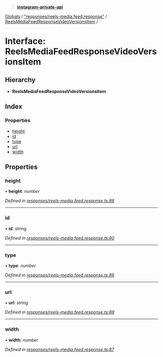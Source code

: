 > **[instagram-private-api](../README.md)**

[Globals](../README.md) / ["responses/reels-media.feed.response"](../modules/_responses_reels_media_feed_response_.md) / [ReelsMediaFeedResponseVideoVersionsItem](_responses_reels_media_feed_response_.reelsmediafeedresponsevideoversionsitem.md) /

# Interface: ReelsMediaFeedResponseVideoVersionsItem

## Hierarchy

* **ReelsMediaFeedResponseVideoVersionsItem**

## Index

### Properties

* [height](_responses_reels_media_feed_response_.reelsmediafeedresponsevideoversionsitem.md#height)
* [id](_responses_reels_media_feed_response_.reelsmediafeedresponsevideoversionsitem.md#id)
* [type](_responses_reels_media_feed_response_.reelsmediafeedresponsevideoversionsitem.md#type)
* [url](_responses_reels_media_feed_response_.reelsmediafeedresponsevideoversionsitem.md#url)
* [width](_responses_reels_media_feed_response_.reelsmediafeedresponsevideoversionsitem.md#width)

## Properties

###  height

• **height**: *number*

*Defined in [responses/reels-media.feed.response.ts:88](https://github.com/dilame/instagram-private-api/blob/3e16058/src/responses/reels-media.feed.response.ts#L88)*

___

###  id

• **id**: *string*

*Defined in [responses/reels-media.feed.response.ts:90](https://github.com/dilame/instagram-private-api/blob/3e16058/src/responses/reels-media.feed.response.ts#L90)*

___

###  type

• **type**: *number*

*Defined in [responses/reels-media.feed.response.ts:86](https://github.com/dilame/instagram-private-api/blob/3e16058/src/responses/reels-media.feed.response.ts#L86)*

___

###  url

• **url**: *string*

*Defined in [responses/reels-media.feed.response.ts:89](https://github.com/dilame/instagram-private-api/blob/3e16058/src/responses/reels-media.feed.response.ts#L89)*

___

###  width

• **width**: *number*

*Defined in [responses/reels-media.feed.response.ts:87](https://github.com/dilame/instagram-private-api/blob/3e16058/src/responses/reels-media.feed.response.ts#L87)*